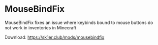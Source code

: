 # MouseBindFix

MouseBindFix fixes an issue where keybinds bound to mouse buttons do not work in inventories in Minecraft

Download: https://sk1er.club/mods/mousebindfix

